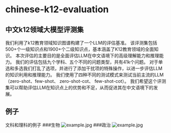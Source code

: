# chinese-k12-evaluation
## 中文k12领域大模型评测集

我们利用了k12教育领域知识图谱构建了一个LLM的评估基准。
该评测集包括500+个一级知识点和1900+个二级知识点，基本涵盖了K12教育领域的全面知识。
本次评估的主要目的是全面评估LLM在中文语境下的高级理解能力和推理能力。
我们的评估包括九个学科、五个不同的问题类型，共有41k个问题。
对于单选和多选我们打乱了选项，并进行了添加干扰项的特殊操作，以进一步评估LLM的知识利用和推理能力。
我们使用了四种不同的测试模式来测试当前主流的LLM（zero-shot、few-shot、 zero-shot-cot、 few-shot-cot）。
我们希望这个评测集可以帮助评估LLM在知识点上的优势和不足，从而促进其在中文语境下的发展。


## 例子
文科和理科的例子
###生物
![example.jpg](https://github.com/youweihao-tal/chinese-k12-evaluation/blob/main/images/exp4.png)
###政治
![example.jpg](https://github.com/youweihao-tal/chinese-k12-evaluation/blob/main/images/exp5.png)

